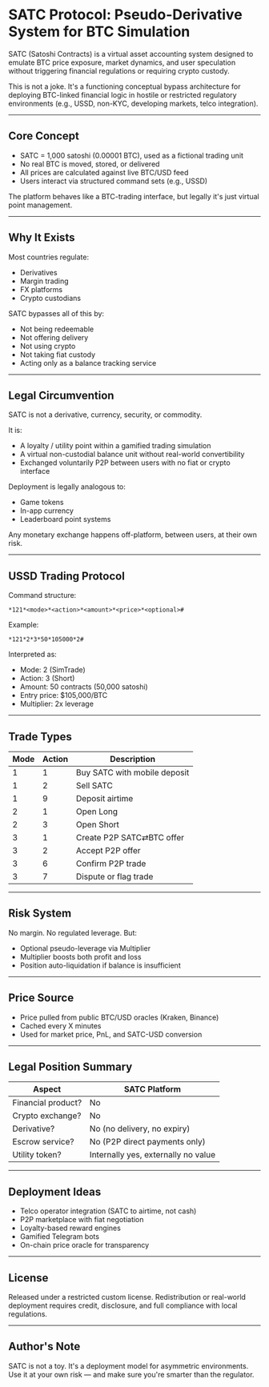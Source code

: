 
# SATC Protocol: Pseudo-Derivative System for BTC Simulation

SATC (Satoshi Contracts) is a virtual asset accounting system designed to emulate BTC price exposure, 
market dynamics, and user speculation without triggering financial regulations or requiring crypto custody. 

This is not a joke. It's a functioning conceptual bypass architecture for deploying BTC-linked financial logic 
in hostile or restricted regulatory environments (e.g., USSD, non-KYC, developing markets, telco integration).

---

## Core Concept

- SATC = 1,000 satoshi (0.00001 BTC), used as a fictional trading unit
- No real BTC is moved, stored, or delivered
- All prices are calculated against live BTC/USD feed
- Users interact via structured command sets (e.g., USSD)

The platform behaves like a BTC-trading interface, but legally it's just virtual point management.

---

## Why It Exists

Most countries regulate:
- Derivatives
- Margin trading
- FX platforms
- Crypto custodians

SATC bypasses all of this by:
- Not being redeemable
- Not offering delivery
- Not using crypto
- Not taking fiat custody
- Acting only as a balance tracking service

---

## Legal Circumvention

SATC is not a derivative, currency, security, or commodity.

It is:
- A loyalty / utility point within a gamified trading simulation
- A virtual non-custodial balance unit without real-world convertibility
- Exchanged voluntarily P2P between users with no fiat or crypto interface

Deployment is legally analogous to:
- Game tokens
- In-app currency
- Leaderboard point systems

Any monetary exchange happens off-platform, between users, at their own risk.

---

## USSD Trading Protocol

Command structure:

```
*121*<mode>*<action>*<amount>*<price>*<optional>#
```

Example:
```
*121*2*3*50*105000*2#
```

Interpreted as:
- Mode: 2 (SimTrade)
- Action: 3 (Short)
- Amount: 50 contracts (50,000 satoshi)
- Entry price: $105,000/BTC
- Multiplier: 2x leverage

---

## Trade Types

| Mode | Action | Description                        |
|------|--------|------------------------------------|
| 1    | 1      | Buy SATC with mobile deposit       |
| 1    | 2      | Sell SATC                          |
| 1    | 9      | Deposit airtime                    |
| 2    | 1      | Open Long                          |
| 2    | 3      | Open Short                         |
| 3    | 1      | Create P2P SATC⇄BTC offer          |
| 3    | 2      | Accept P2P offer                   |
| 3    | 6      | Confirm P2P trade                  |
| 3    | 7      | Dispute or flag trade              |

---

## Risk System

No margin. No regulated leverage. But:

- Optional pseudo-leverage via Multiplier
- Multiplier boosts both profit and loss
- Position auto-liquidation if balance is insufficient

---

## Price Source

- Price pulled from public BTC/USD oracles (Kraken, Binance)
- Cached every X minutes
- Used for market price, PnL, and SATC-USD conversion

---

## Legal Position Summary

| Aspect           | SATC Platform                          |
|------------------|-----------------------------------------|
| Financial product? | No                                  |
| Crypto exchange?   | No                                  |
| Derivative?        | No (no delivery, no expiry)         |
| Escrow service?    | No (P2P direct payments only)       |
| Utility token?     | Internally yes, externally no value |

---

## Deployment Ideas

- Telco operator integration (SATC to airtime, not cash)
- P2P marketplace with fiat negotiation
- Loyalty-based reward engines
- Gamified Telegram bots
- On-chain price oracle for transparency

---

## License

Released under a restricted custom license. Redistribution or real-world deployment requires credit, disclosure, and full compliance with local regulations.

---

## Author's Note

SATC is not a toy. It's a deployment model for asymmetric environments. 
Use it at your own risk — and make sure you're smarter than the regulator.
